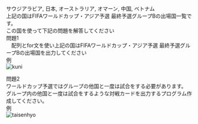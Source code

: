 サウジアラビア, 日本, オーストラリア, オマーン, 中国, ベトナム  
 上記の国はFIFAワールドカップ・アジア予選 最終予選グループBの出場国一覧です。  
 この国を使って下記の問題を解答してください  
 問題1  
 　配列とfor文を使い上記の国はFIFAワールドカップ・アジア予選 最終予選グループBの出場国を出力してください  
  例  
  ![kuni](https://user-images.githubusercontent.com/89748298/164439630-4fb91ba9-d459-42d3-babd-0736fdc5adbb.png)

 問題2  
  ワールドカップ予選ではグループの他国と一度は試合をする必要があります。  
  グループ内の他国と一度は試合をするような対戦カードを出力するプログラム作成してください。    
  例  
  ![taisenhyo](https://user-images.githubusercontent.com/89748298/164439639-f55e10b5-ee78-4d96-bbd4-8f41a3555612.png)
